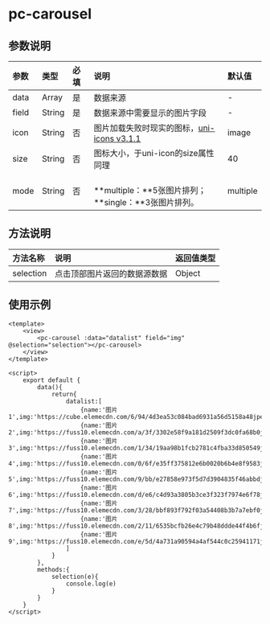 # pc-carousel

## 参数说明
| 参数 | 类型 | 必填 | 说明 | 默认值 |
:--- | :--- | :--- | :--- | :--- |
| data | Array | 是 | 数据来源 | - |
| field | String | 是 | 数据来源中需要显示的图片字段 | - |
| icon | String | 否 | 图片加载失败时现实的图标，[uni-icons v3.1.1](https://uniapp.dcloud.net.cn/component/uniui/uni-icons.html#%E4%BB%8B%E7%BB%8D) | image |
| size | String | 否 | 图标大小，于uni-icon的size属性同理 | 40 |
| mode | String | 否 | <br>**multiple：**5张图片排列；<br>**single：**3张图片排列。 | multiple |

## 方法说明
方法名称 | 说明 | 返回值类型
:--- | :--- | :---
selection | 点击顶部图片返回的数据源数据 | Object

## 使用示例
```
<template>
	<view>
		<pc-carousel :data="datalist" field="img" @selection="selection"></pc-carousel>
	</view>
</template>

<script>
	export default {
		data(){
			return{
				datalist:[
					{name:'图片1',img:'https://cube.elemecdn.com/6/94/4d3ea53c084bad6931a56d5158a48jpeg.jpeg'},
					{name:'图片2',img:'https://fuss10.elemecdn.com/a/3f/3302e58f9a181d2509f3dc0fa68b0jpeg.jpeg'},
					{name:'图片3',img:'https://fuss10.elemecdn.com/1/34/19aa98b1fcb2781c4fba33d850549jpeg.jpeg'},
					{name:'图片4',img:'https://fuss10.elemecdn.com/0/6f/e35ff375812e6b0020b6b4e8f9583jpeg.jpeg'},
					{name:'图片5',img:'https://fuss10.elemecdn.com/9/bb/e27858e973f5d7d3904835f46abbdjpeg.jpeg'},
					{name:'图片6',img:'https://fuss10.elemecdn.com/d/e6/c4d93a3805b3ce3f323f7974e6f78jpeg.jpeg'},
					{name:'图片7',img:'https://fuss10.elemecdn.com/3/28/bbf893f792f03a54408b3b7a7ebf0jpeg.jpeg'},
					{name:'图片8',img:'https://fuss10.elemecdn.com/2/11/6535bcfb26e4c79b48ddde44f4b6fjpeg.jpeg'},
					{name:'图片9',img:'https://fuss10.elemecdn.com/e/5d/4a731a90594a4af544c0c25941171jpeg.jpeg'}
				]
			}
		},
		methods:{
			selection(e){
				console.log(e)
			}
		}
	}
</script>
```